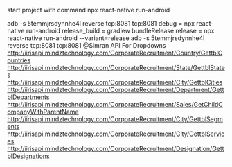 start project with command
npx react-native run-android

adb -s 5temmjrsdynnhe4l reverse tcp:8081 tcp:8081
debug = npx react-native run-android
release_build = gradlew bundleRelease
release = npx react-native run-android --variant=release
adb -s 5temmjrsdynnhe4l reverse tcp:8081 tcp:8081
@Simran  API For Dropdowns
http://iirisapi.mindztechnology.com/CorporateRecruitment/Country/GettblCountries
http://iirisapi.mindztechnology.com/CorporateRecruitment/State/GettblStates
http://iirisapi.mindztechnology.com/CorporateRecruitment/City/GettblCities
http://iirisapi.mindztechnology.com/CorporateRecruitment/Department/GettblDepartments
http://iirisapi.mindztechnology.com/CorporateRecruitment/Sales/GetChildCompanyWithParentName
http://iirisapi.mindztechnology.com/CorporateRecruitment/City/GettblSegments
http://iirisapi.mindztechnology.com/CorporateRecruitment/City/GettblServices
http://iirisapi.mindztechnology.com/CorporateRecruitment/Designation/GettblDesignations

